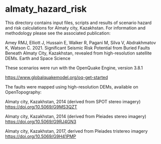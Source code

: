 # almaty_hazard_risk

This directory contains input files, scripts and results of scenario hazard and risk calculations for Almaty city, Kazakhstan. For information and methodology please see the associated publication:

Amey RMJ, Elliott J, Hussain E, Walker R, Pagani M, Silva V, Abdrakhmatov K, Watson C. 2021. Significant Seismic Risk Potential from Buried Faults Beneath Almaty City, Kazakhstan, revealed from high-resolution satellite DEMs. Earth and Space Science

These scenarios were run with the OpenQuake Engine, version 3.8.1

https://www.globalquakemodel.org/oq-get-started

The faults were mapped using high-resolution DEMs, available on OpenTopography:

Almaty city, Kazakhstan, 2014 (derived from SPOT stereo imagery) https://doi.org/10.5069/G9MS3QZT

Almaty city, Kazakhstan, 2014 (derived from Pleiades stereo imagery) https://doi.org/10.5069/G9RJ4GN3

Almaty city, Kazakhstan, 2017, derived from Pleiades tristereo imagery https://doi.org/10.5069/G9H41PMP
